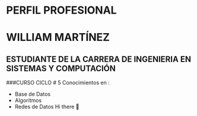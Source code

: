 # PERFIL PROFESIONAL
# WILLIAM MARTÍNEZ 

## ESTUDIANTE DE LA CARRERA DE INGENIERIA EN SISTEMAS Y COMPUTACIÓN
###CURSO CICLO # 5 
Conocimientos en :
- Base de Datos
- Algoritmos
- Redes de Datos Hi there 👋

<!--
**williamemb/williamemb** is a ✨ _special_ ✨ repository because its `README.md` (this file) appears on your GitHub profile.

-->
